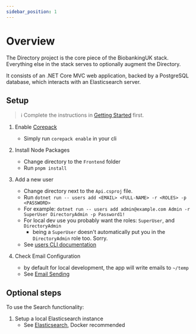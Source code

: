 ```yaml
---
sidebar_position: 1
---
```

# Overview

The Directory project is the core piece of the BiobankingUK stack. Everything else in the stack serves to optionally augment the Directory.

It consists of an .NET Core MVC web application, backed by a PostgreSQL database, which interacts with an Elasticsearch server.

## Setup

> ℹ Complete the instructions in [Getting Started](overview) first.

1. Enable [Corepack](https://nodejs.org/api/corepack.html)
   - Simply run `corepack enable` in your cli

1. Install Node Packages
   - Change directory to the `Frontend` folder
   - Run `pnpm install`

1. Add a new user
   - Change directory next to the `Api.csproj` file.
   - Run `dotnet run -- users add <EMAIL> <FULL-NAME> -r <ROLES> -p <PASSWORD>`
   - For example: `dotnet run -- users add admin@example.com Admin -r SuperUser DirectoryAdmin -p Password1!`
   - For local dev use you probably want the roles: `SuperUser`, and `DirectoryAdmin`
     - being a `SuperUser` doesn't automatically put you in the `DirectoryAdmin` role too. Sorry.
   - See [users CLI documentation](/dev/cli/users#add)
1. Check Email Configuration
   - by default for local development, the app will write emails to `~/temp`
   - See [Email Sending](email-sending)

## Optional steps

To use the Search functionality:

1. Setup a local Elasticsearch instance
   - See [Elasticsearch](elasticsearch), Docker recommended
